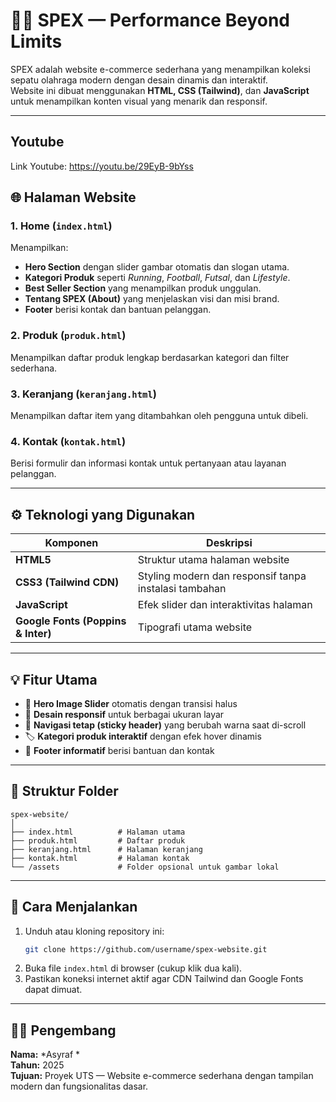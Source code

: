 # 🏃‍♂️ SPEX — Performance Beyond Limits

SPEX adalah website e-commerce sederhana yang menampilkan koleksi sepatu olahraga modern dengan desain dinamis dan interaktif.  
Website ini dibuat menggunakan **HTML, CSS (Tailwind)**, dan **JavaScript** untuk menampilkan konten visual yang menarik dan responsif.

---

## Youtube
Link Youtube: https://youtu.be/29EyB-9bYss

## 🌐 Halaman Website

### 1. **Home (`index.html`)**
Menampilkan:
- **Hero Section** dengan slider gambar otomatis dan slogan utama.
- **Kategori Produk** seperti *Running*, *Football*, *Futsal*, dan *Lifestyle*.
- **Best Seller Section** yang menampilkan produk unggulan.
- **Tentang SPEX (About)** yang menjelaskan visi dan misi brand.
- **Footer** berisi kontak dan bantuan pelanggan.

### 2. **Produk (`produk.html`)**
Menampilkan daftar produk lengkap berdasarkan kategori dan filter sederhana.

### 3. **Keranjang (`keranjang.html`)**
Menampilkan daftar item yang ditambahkan oleh pengguna untuk dibeli.

### 4. **Kontak (`kontak.html`)**
Berisi formulir dan informasi kontak untuk pertanyaan atau layanan pelanggan.

---

## ⚙️ Teknologi yang Digunakan

| Komponen | Deskripsi |
|-----------|------------|
| **HTML5** | Struktur utama halaman website |
| **CSS3 (Tailwind CDN)** | Styling modern dan responsif tanpa instalasi tambahan |
| **JavaScript** | Efek slider dan interaktivitas halaman |
| **Google Fonts (Poppins & Inter)** | Tipografi utama website |

---

## 💡 Fitur Utama

- 🔁 **Hero Image Slider** otomatis dengan transisi halus  
- 🎨 **Desain responsif** untuk berbagai ukuran layar  
- 🧭 **Navigasi tetap (sticky header)** yang berubah warna saat di-scroll  
- 🏷️ **Kategori produk interaktif** dengan efek hover dinamis  
- 💬 **Footer informatif** berisi bantuan dan kontak  

---

## 📁 Struktur Folder

```
spex-website/
│
├── index.html          # Halaman utama
├── produk.html         # Daftar produk
├── keranjang.html      # Halaman keranjang
├── kontak.html         # Halaman kontak
└── /assets             # Folder opsional untuk gambar lokal
```

---

## 🚀 Cara Menjalankan

1. Unduh atau kloning repository ini:
   ```bash
   git clone https://github.com/username/spex-website.git
   ```
2. Buka file `index.html` di browser (cukup klik dua kali).
3. Pastikan koneksi internet aktif agar CDN Tailwind dan Google Fonts dapat dimuat.

---

## 👨‍💻 Pengembang

**Nama:** *Asyraf *  
**Tahun:** 2025  
**Tujuan:** Proyek UTS — Website e-commerce sederhana dengan tampilan modern dan fungsionalitas dasar.